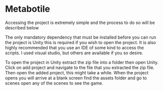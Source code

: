 # Metabotile
Accessing the project is extremely simple and the process to do so will be described below

The only mandatory dependency that must be installed before you can run the project is Unity this is required if you wish to open the project. It is also highly recommended that you use an IDE of some kind to access the scripts. I used visual studio, but others are available if you so desire.

To open the project in Unity extract the zip file into a folder then open Unity. Click on add project and navigate to the file that you extracted the zip file. Then open the added project, this might take a while. When the project opens you will arrive at a blank screen find the assets folder and go to scenes open any of the scenes to see the game.
